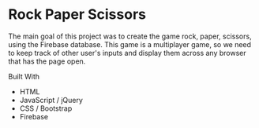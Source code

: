 # Rock Paper Scissors

The main goal of this project was to create the game rock, paper, scissors, using the Firebase database. This game is a multiplayer game, so we need to keep track of other user's inputs and display them across any browser that has the page open.


Built With

 - HTML
 - JavaScript / jQuery
 - CSS / Bootstrap
 - Firebase
